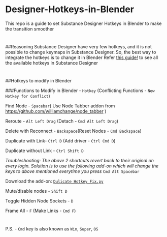 # Designer-Hotkeys-in-Blender
This repo is a guide to set Substance Designer Hotkeys in Blender to make the transition smoother

#

##Reasoning
Substance Designer have very few hotkeys, and it is not possible to change keymaps in Substance Designer. So, the best way to integrate the hotkeys is to change it in Blender
Refer [this guide!](https://helpx.adobe.com/substance-3d-designer/getting-started/shortcuts.html) to see all the available hotkeys in Substance Designer 

#

##Hotkeys to modify in Blender

###Functions to Modify in Blender - `Hotkey` (Conflicting Functions - `New Hotkey for Conflict`)

Find Node - `Spacebar`( Use Node Tabber addon from https://github.com/williamchange/node_tabber ) 

Reroute - `Alt Left Drag` (Detach - `Cmd Alt Left Drag`)

Delete with Reconnect - `Backspace`(Reset Nodes - `Cmd Backspace`)


Duplicate with Link- `Ctrl D` (Add driver - `Ctrl Cmd D`)

Duplicate without Link - `Ctrl Shift D`

_Troubleshooting: The above 2 shortcuts revert back to their original on every login. Solution is to use the following add-on which will change the keys to above mentioned everytime you press_ `Cmd Alt Spacebar` 

Download the add-on: [`Dulicate Hotkey Fix.py`](https://github.com/abhiraaid/Designer-Hotkeys-in-Blender/releases/tag/duplicate-hotkey-fix)


Mute/disable nodes - `Shift D`

Toggle Hidden Node Sockets - `D`

Frame All - `F` (Make Links - `Cmd F`)

#

P.S. - `Cmd` key is also known as `Win`, `Super`, `OS`

#
